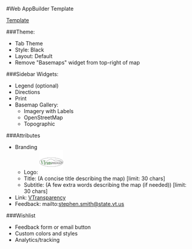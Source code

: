 #Web AppBuilder Template

[Template](http://vtrans.maps.arcgis.com/apps/webappviewer/index.html?id=97c15c6a5ff54a1396142e4dd164c291)

###Theme:

- Tab Theme
- Style: Black
- Layout: Default
- Remove "Basemaps" widget from top-right of map

###Sidebar Widgets:
- Legend (optional)
- Directions
- Print
- Basemap Gallery:
  - Imagery with Labels
  - OpenStreetMap
  - Topographic

###Attributes
- Branding
  - Logo: ![logo](https://github.com/VTrans/vtp3-roadmap/blob/gh-pages/images/logo-tiny.png)
  - Title: (A concise title describing the map) [limit: 30 chars]
  - Subtitle: (A few extra words describing the map (if needed)) [limit: 30 chars]
- Link: [VTransparency](http://vtransparency.vermont.gov)
- Feedback: mailto:stephen.smith@state.vt.us

###Wishlist

- Feedback form or email button
- Custom colors and styles
- Analytics/tracking
